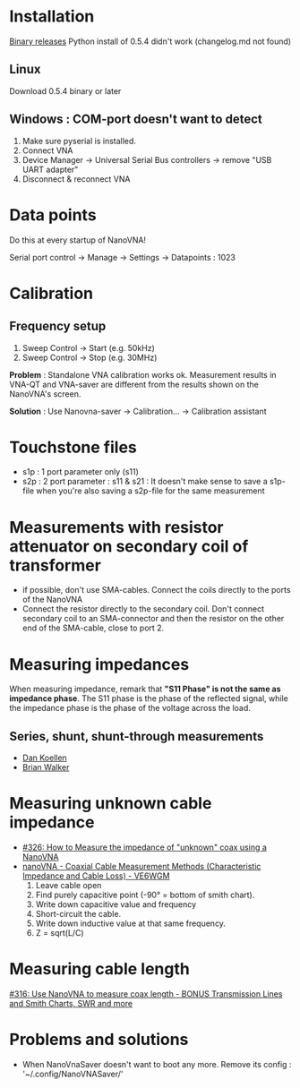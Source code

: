 # Installation

[Binary releases](https://github.com/NanoVNA-Saver/nanovna-saver/releases/)
Python install of 0.5.4 didn't work (changelog.md not found)

## Linux
Download 0.5.4 binary or later

## Windows : COM-port doesn't want to detect
1. Make sure pyserial is installed.
2. Connect VNA
3. Device Manager → Universal Serial Bus controllers → remove "USB UART adapter"
4. Disconnect & reconnect VNA

# Data points
Do this at every startup of NanoVNA!

Serial port control → Manage → Settings → Datapoints : 1023

# Calibration
## Frequency setup
1. Sweep Control → Start (e.g. 50kHz)
2. Sweep Control → Stop (e.g. 30MHz)

**Problem** : Standalone VNA calibration works ok.  Measurement results in VNA-QT and VNA-saver are different from the results shown on the NanoVNA's screen.

**Solution** : Use Nanovna-saver → Calibration... → Calibration assistant

# Touchstone files
* s1p : 1 port parameter only (s11)
* s2p : 2 port parameter : s11 & s21 : It doesn't make sense to save a s1p-file when you're also saving a s2p-file for the same measurement

# Measurements with resistor attenuator on secondary coil of transformer
* if possible, don't use SMA-cables.   Connect the coils directly to the ports of the NanoVNA
* Connect the resistor directly to the secondary coil.  Don't connect secondary coil to an SMA-connector and then the resistor on the other end of the SMA-cable, close to port 2.

# Measuring impedances
When measuring impedance, remark that **"S11 Phase" is not the same as impedance phase**.  The S11 phase is the phase of the reflected signal, while the impedance phase is the phase of the voltage across the load.

## Series, shunt, shunt-through measurements
* [Dan Koellen](https://www.ai6xg.com/post/reactive-component-measurement-with-the-nanovna)
* [Brian Walker](http://www.clarke.com.au/pdf/CMT_Accurate_Measurements_VNA.pdf)


# Measuring unknown cable impedance
* [#326: How to Measure the impedance of "unknown" coax using a NanoVNA](https://www.youtube.com/watch?v=hqKLFbNYRZc)
* [nanoVNA - Coaxial Cable Measurement Methods (Characteristic Impedance and Cable Loss) - VE6WGM](https://youtu.be/G66_iqOu-Bs?t=1083)
  1. Leave cable open
  2. Find purely capacitive point (-90° = bottom of smith chart).
  3. Write down capacitive value and frequency
  4. Short-circuit the cable.
  5. Write down inductive value at that same frequency.
  6. Z = sqrt(L/C)

# Measuring cable length
[#316: Use NanoVNA to measure coax length - BONUS Transmission Lines and Smith Charts, SWR and more](https://www.youtube.com/watch?v=9thbTC8-JtA)

# Problems and solutions
* When NanoVnaSaver doesn't want to boot any more.  Remove its config : '~/.config/NanoVNASaver/'
